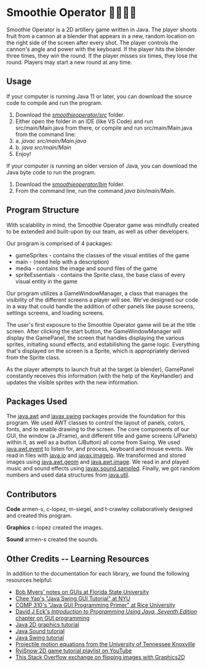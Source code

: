 # Smoothie Operator 🍊🍌🍓🥤

Smoothie Operator is a 2D artillery game written in Java. The player shoots fruit from a cannon
at a blender that appears in a new, random location on the right side of the screen after
every shot. The player controls the cannon's angle and power with the keyboard. If the player
hits the blender three times, they win the round. If the player misses six times, they lose the
round. Players may start a new round at any time.

## Usage
If your computer is running Java 11 or later, you can download the source code to compile and run
the program.
1. Download the 
[*smoothieoperator/src*](https://github.com/m-siegel/bananaBombsquad/tree/main/smoothieoperator/src)
folder.
2. Either open the folder in an IDE (like VS Code) and run src/main/Main.java
from there, or compile and run src/main/Main.java from the command line:
  2. a. *javac src/main/Main.java*
  2. b. *java src/main/Main*
3. Enjoy!

If your computer is running an older version of Java, you can download the Java byte code to run
the program.
1. Download the
[*smoothieoperator/bin*](https://github.com/m-siegel/bananaBombsquad/tree/main/smoothieoperator/bin)
folder.
2. From the command line, run the command *java bin/main/Main*.

## Program Structure

With scalability in mind, the Smoothie Operator game was mindfully created to be extended and 
built-upon by our team, as well as other developers.

Our program is comprised of 4 packages:
* gameSprites - contains the classes of the visual entities of the game
* main - (need help with a description)
* media - contains the image and sound files of the game
* spriteEssentials - contains the Sprite class, the base class of every visual entity in the game

Our program utilizes a GameWindowManager, a class that manages the visibility of the different
screens a player will see. We've designed our code in a way that could handle the addition of other 
panels like pause screens, settings screens, and loading screens.

The user's first exposure to the Smoothie Operator game will be at the title screen. After clicking
the start button, the GameWindowManager will display the GamePanel, the screen that handles displaying
the various sprites, initiating sound effects, and estabilishing the game logic. Everything that's
displayed on the screen is a Sprite, which is appropriately derived from the Sprite class.

As the player attempts to launch fruit at the target (a blender), GamePanel constantly receives this
information (with the help of the KeyHandler) and updates the visible sprites with the new information.

## Packages Used

The [java.awt](https://docs.oracle.com/en/java/javase/11/docs/api/java.desktop/java/awt/package-summary.html)
and [javax.swing](https://docs.oracle.com/en/java/javase/11/docs/api/java.desktop/javax/swing/package-summary.html)
packages provide the foundation for this program. We used AWT classes to control the layout of
panels, colors, fonts, and to enable drawing to the screen. The core components of our GUI,
the window (a JFrame), and different title and game screens (JPanels) within it, as well as a
button (JButton) all come from Swing. We used
[java.awt.event](https://docs.oracle.com/en/java/javase/11/docs/api/java.desktop/java/awt/event/package-summary.html)
to listen for, and process, keyboard and mouse events. 
We read in files with
[java.io](https://docs.oracle.com/en/java/javase/11/docs/api/java.base/java/io/package-summary.html) and
[javax.imageio](https://docs.oracle.com/en/java/javase/11/docs/api/java.desktop/javax/imageio/package-summary.html).
We transformed and stored images using [java.awt.geom](https://docs.oracle.com/en/java/javase/11/docs/api/java.desktop/java/awt/geom/package-summary.html) 
and 
[java.awt.image](https://docs.oracle.com/en/java/javase/11/docs/api/java.desktop/java/awt/image/package-summary.html).
We read in and played music and sound effects using
[javax.sound.sampled](https://docs.oracle.com/en/java/javase/11/docs/api/java.desktop/javax/sound/sampled/package-summary.html).
Finally, we got random numbers and used data structures from
[java.util](https://docs.oracle.com/en/java/javase/11/docs/api/java.base/java/util/package-summary.html).


## Contributors
**Code**
armen-s, c-lopez, m-siegel, and t-crawley collaboratively designed and created this program.

**Graphics**
c-lopez created the images.

**Sound**
armen-s created the sounds.

## Other Credits -- Learning Resources
In addition to the documentation for each library, we found the following resources helpful:
- [Bob Myers' notes on GUIs at Florida State University](https://www.cs.fsu.edu/~myers/cgs3416/notes/gui_intro.html)
- [Chee Yap's "Java Swing GUI Tutorial" at NYU](https://cs.nyu.edu/~yap/classes/visual/03s/lect/l7/)
- [COMP 310's "Java GUI Programming Primer" at Rice University](https://www.clear.rice.edu/comp310/JavaResources/GUI/)
- [David J Eck's *Introduction to Programming Using Java, Seventh Edition* chapter on GUI programming](https://math.hws.edu/eck/cs124/javanotes7/c6/)
- [Java 2D graphics tutorial](https://docs.oracle.com/javase/tutorial/2d/)
- [Java Sound tutorial](https://docs.oracle.com/javase/tutorial/sound/index.html)
- [Java Swing tutorial](https://docs.oracle.com/javase/tutorial/uiswing/index.html)
- [Projectile motion equations from the University of Tennessee Knoxville](http://labman.phys.utk.edu/phys221core/modules/m3/projectile_motion.html)
- [RyiSnow 2D game tutorial playlist on YouTube](https://www.youtube.com/watch?v=om59cwR7psI&list=PL_QPQmz5C6WUF-pOQDsbsKbaBZqXj4qSq)
- [This Stack Overflow exchange on flipping images with Graphics2D](https://stackoverflow.com/questions/9558981/flip-image-with-graphics2d)

